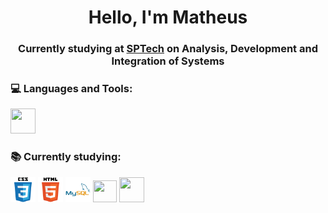 <!--### Hi there 👋


**matheus-rosa11/matheus-rosa11** is a ✨ _special_ ✨ repository because its `README.md` (this file) appears on your GitHub profile.

Here are some ideas to get you started:

- 🔭 I’m currently working on ...
- 🌱 I’m currently learning ...
- 👯 I’m looking to collaborate on ...
- 🤔 I’m looking for help with ...
- 💬 Ask me about ...
- 📫 How to reach me: ...
- 😄 Pronouns: ...
- ⚡ Fun fact: ...
-->

<h1 align="center">Hello, I'm Matheus</h1>
<h3 align="center">Currently studying at <a href="https://www.sptech.school">SPTech</a> on Analysis, Development and Integration of Systems</h3>

<h3 align="left">💻 Languages and Tools:</h3>
<div>
    <img src="https://www.vectorlogo.zone/logos/git-scm/git-scm-icon.svg" target="_blank" width="40" height="40">
</div>

<h3 align="left">📚 Currently studying:</h3>
 <div>
    <img src="https://raw.githubusercontent.com/devicons/devicon/master/icons/css3/css3-original-wordmark.svg" target="_blank" width="40" height="40">
    <img src="https://raw.githubusercontent.com/devicons/devicon/master/icons/html5/html5-original-wordmark.svg" target="_blank" width="40" height="40">
    <img src="https://raw.githubusercontent.com/devicons/devicon/master/icons/mysql/mysql-original-wordmark.svg" target="_blank" width="40" height="40">
    <img src="https://i2.wp.com/info.widespace.com/wp-content/uploads/2016/03/javascript-shield-logo.png?ssl=1" target="_blank" width="38" height="35">
    <img src="https://www.vectorlogo.zone/logos/git-scm/git-scm-icon.svg" target="_blank" width="40" height="40">
</div>
<br>
